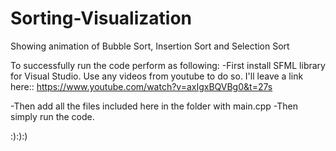 # Sorting-Visualization
Showing animation of Bubble Sort, Insertion Sort and Selection Sort

To successfully run the code perform as following:
-First install SFML library for Visual Studio. Use any videos from youtube to do so.
    I'll leave a link here::    https://www.youtube.com/watch?v=axIgxBQVBg0&t=27s
    
-Then add all the files included here in the folder with main.cpp
-Then simply run the code.

:):):)
